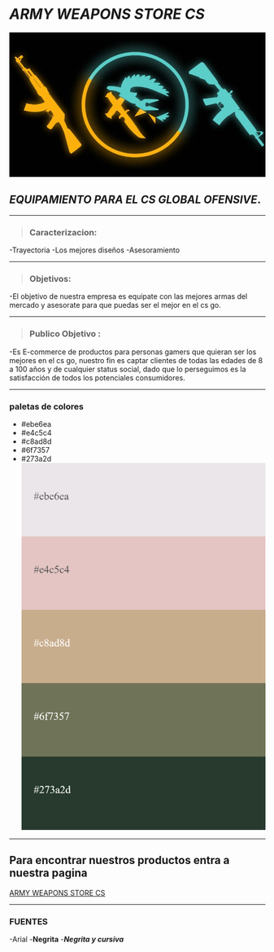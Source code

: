 # ***ARMY WEAPONS STORE CS***
 ![logo](https://github.com/lionel9704/Readme/blob/master/ARMY%20WEAPONS%20STORE%20CS.jpg)
## ***EQUIPAMIENTO PARA EL CS GLOBAL OFENSIVE***.
---


>### **Caracterizacion**:
-Trayectoria
-Los mejores diseños
-Asesoramiento

---
>### **Objetivos**:
-El objetivo de nuestra empresa es equipate con las mejores armas del mercado y asesorate para que puedas ser el mejor en el cs go.

---
> ### **Publico Objetivo** : 
-Es E-commerce de productos para personas gamers que quieran ser los mejores en el cs go, nuestro fin es captar clientes de todas las edades de 8 a 100 años y de cualquier status social, dado que lo perseguimos es la satisfacción de todos los potenciales consumidores.


---



### **paletas de colores**
- #ebe6ea
- #e4c5c4
- #c8ad8d
- #6f7357
- #273a2d
![paletasDeColores](https://github.com/lionel9704/Readme/blob/dev/Paleta%20de%20color.png)


---

## **Para encontrar nuestros productos entra a nuestra pagina**
[ArmyWeaponsStoreCs]:https://skin.club/en/event/leaderboard?utm_source=google&utm_medium=cpc&utm_campaign=search_sc_cases_esp_arg&utm_group=132173833595&utm_content=570869475322&utm_term=armas%20en%20cs%20go

[ARMY WEAPONS STORE CS][ArmyWeaponsStoreCs]

---
### **FUENTES**
-Arial
-**Negrita**
-***Negrita y cursiva***